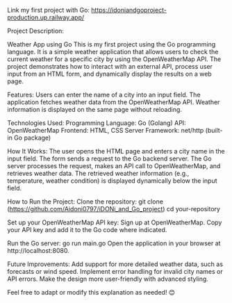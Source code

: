 

Link my first project with Go: https://idoniandgoproject-production.up.railway.app/


Project Description: 

Weather App using Go
This is my first project using the Go programming language. It is a simple weather application that allows users to check the current weather for a specific city by using the OpenWeatherMap API. The project demonstrates how to interact with an external API, process user input from an HTML form, and dynamically display the results on a web page.

Features:
Users can enter the name of a city into an input field.
The application fetches weather data from the OpenWeatherMap API.
Weather information is displayed on the same page without reloading.

Technologies Used:
Programming Language: Go (Golang)
API: OpenWeatherMap
Frontend: HTML, CSS
Server Framework: net/http (built-in Go package)

How It Works:
The user opens the HTML page and enters a city name in the input field.
The form sends a request to the Go backend server.
The Go server processes the request, makes an API call to OpenWeatherMap, and retrieves weather data.
The retrieved weather information (e.g., temperature, weather condition) is displayed dynamically below the input field.

How to Run the Project:
Clone the repository:
git clone (https://github.com/Aidoni0797/iDONi_and_Go_project)
cd your-repository

Set up your OpenWeatherMap API key:
Sign up at OpenWeatherMap.
Copy your API key and add it to the Go code where indicated.

Run the Go server:
go run main.go
Open the application in your browser at http://localhost:8080.

Future Improvements:
Add support for more detailed weather data, such as forecasts or wind speed.
Implement error handling for invalid city names or API errors.
Make the design more user-friendly with advanced styling.

Feel free to adapt or modify this explanation as needed! 😊
